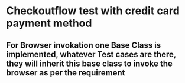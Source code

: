 # Checkoutflow test with credit card payment method
## For Browser invokation one Base Class is implemented, whatever Test cases are there, they will inherit this base class to invoke the browser as per the requirement
